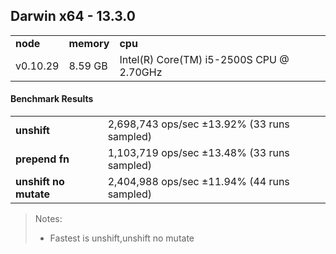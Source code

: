 Darwin x64 - 13.3.0
-----

<table><tr><td><b>node</b></td><td><b>memory</b></td><td><b>cpu</b></td></tr><tr><td>v0.10.29</td><td>8.59 GB</td><td>Intel(R) Core(TM) i5-2500S CPU @ 2.70GHz</td></tr></table>

#### Benchmark Results ####

<table><tr><td><b>unshift</b></td><td>2,698,743 ops/sec ±13.92% (33 runs sampled)</td></tr><tr><td><b>prepend fn</b></td><td>1,103,719 ops/sec ±13.48% (33 runs sampled)</td></tr><tr><td><b>unshift no mutate</b></td><td>2,404,988 ops/sec ±11.94% (44 runs sampled)</td></tr></table>

> Notes:
> - Fastest is unshift,unshift no mutate

